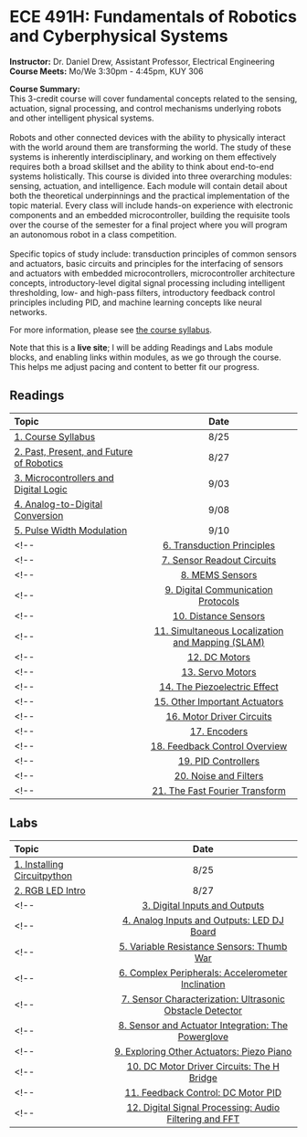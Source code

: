 <link rel="stylesheet" type="text/css" href="assets/css/styles.css">

# ECE 491H: Fundamentals of Robotics and Cyberphysical Systems
**Instructor:** Dr. Daniel Drew, Assistant Professor, Electrical Engineering\
**Course Meets:** Mo/We 3:30pm - 4:45pm, KUY 306

**Course Summary:**\
This 3-credit course will cover fundamental concepts related to the sensing, actuation, signal processing, and control mechanisms underlying robots and other intelligent physical systems.<br><br> Robots and other connected devices with the ability to physically interact with the world around them are transforming the world. The study of these systems is inherently interdisciplinary, and working on them effectively requires both a broad skillset and the ability to think about end-to-end systems holistically. This course is divided into three overarching modules: sensing, actuation, and intelligence. Each module will contain detail about both the theoretical underpinnings and the practical implementation of the topic material. Every class will include hands-on experience with electronic components and an embedded microcontroller, building the requisite tools over the course of the semester for a final project where you will program an autonomous robot in a class competition.<br><br> Specific topics of study include: transduction principles of common sensors and actuators, basic circuits and principles for the interfacing of sensors and actuators with embedded microcontrollers, microcontroller architecture concepts, introductory-level digital signal processing including intelligent thresholding, low- and high-pass filters, introductory feedback control principles including PID, and machine learning concepts like neural networks. 

For more information, please see [the course syllabus](readings/reading1/syllabus.md).

Note that this is a **live site**; I will be adding Readings and Labs module blocks, and enabling links within modules, as we go through the course. This helps me adjust pacing and content to better fit our progress.

## Readings

| Topic                                                                 | Date |
| :-------------------------------------------------------------------- |:----:|
|[1. Course Syllabus](readings/reading1/syllabus.md)                    | 8/25 |
|[2. Past, Present, and Future of Robotics](readings/reading2/reading2.md) | 8/27 |
|[3. Microcontrollers and Digital Logic](readings/reading3/reading3.md) | 9/03 |
|[4. Analog-to-Digital Conversion](readings/reading4/reading4.md)       | 9/08 |
|[5. Pulse Width Modulation](readings/reading5/reading5.md)             | 9/10 |
<!-- |[6. Transduction Principles](readings/reading6/reading6.md)            | 9/15 | -->
<!-- |[7. Sensor Readout Circuits](readings/reading7/reading7.md)            | 9/17 | -->
<!-- |[8. MEMS Sensors](readings/reading8/reading8.md)                       | 9/22 | -->
<!-- |[9. Digital Communication Protocols](readings/reading9/reading9.md)    | 9/24 | -->
<!-- |[10. Distance Sensors](readings/reading10/reading10.md)                | 9/29 | -->
<!-- |[11. Simultaneous Localization and Mapping (SLAM)](readings/reading11/reading11.md) | 10/01 | -->
<!-- |[12. DC Motors](readings/reading12/reading12.md)                       | 10/06 | -->
<!-- |[13. Servo Motors](readings/reading13/reading13.md)                    | 10/08 | -->
<!-- |[14. The Piezoelectric Effect](readings/reading14/reading14.md)        | 10/13 | -->
<!-- |[15. Other Important Actuators](readings/reading15/reading15.md)       | 10/15 | -->
<!-- |[16. Motor Driver Circuits](readings/reading16/reading16.md)           | 10/20 | -->
<!-- |[17. Encoders](readings/reading17/reading17.md)                        | 10/22 | -->
<!-- |[18. Feedback Control Overview](readings/reading18/reading18.md)       | 10/27 | -->
<!-- |[19. PID Controllers](readings/reading19/reading19.md)                 | 10/29 | -->
<!-- |[20. Noise and Filters](readings/reading20/reading20.md)               | 11/03 | -->
<!-- |[21. The Fast Fourier Transform](readings/reading21/reading21.md)      | 11/05 | -->

## Labs

| Topic                                                                 | Date |
| :-------------------------------------------------------------------- |:----:|
|[1. Installing Circuitpython](labs/lab1/lab1.md)                       | 8/25 |
|[2. RGB LED Intro](labs/lab2/lab2.md)                                  | 8/27 |
<!-- |[3. Digital Inputs and Outputs](labs/lab3/lab3.md)                     | 9/03 | -->
<!-- |[4. Analog Inputs and Outputs: LED DJ Board](labs/lab4/lab4.md)        | 9/08, 9/10 | -->
<!-- |[5. Variable Resistance Sensors: Thumb War](labs/lab5/lab5.md)         | 9/16, 9/18 | -->
<!-- |[6. Complex Peripherals: Accelerometer Inclination](labs/lab6/lab6.md) | 9/23, 9/25 | -->
<!-- |[7. Sensor Characterization: Ultrasonic Obstacle Detector](labs/lab7/lab7.md) | 9/30, 10/02 | -->
<!-- |[8. Sensor and Actuator Integration: The Powerglove](labs/lab8/lab8.md) | 10/07, 10/09 | -->
<!-- |[9. Exploring Other Actuators: Piezo Piano](labs/lab9/lab9.md)         | 10/14, 10/16 | -->
<!-- |[10. DC Motor Driver Circuits: The H Bridge](labs/lab10/lab10.md)     | 10/21, 10/23 | -->
<!-- |[11. Feedback Control: DC Motor PID](labs/lab11/lab11.md)             | 10/28, 10/30 | -->
<!-- |[12. Digital Signal Processing: Audio Filtering and FFT](labs/lab12/lab12.md) | 11/04, 11/06 | -->

<!--
## Project
|              Topic                                                                 | Date |
| :-------                                                                           |:----:|
|[Project Documentation](project/project.md)                                        |11/18 - 12/9 |      
-->
